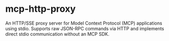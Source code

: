 # mcp-http-proxy
An HTTP/SSE proxy server for Model Context Protocol (MCP) applications using stdio. Supports raw JSON-RPC commands via HTTP and implements direct stdio communication without an MCP SDK.
